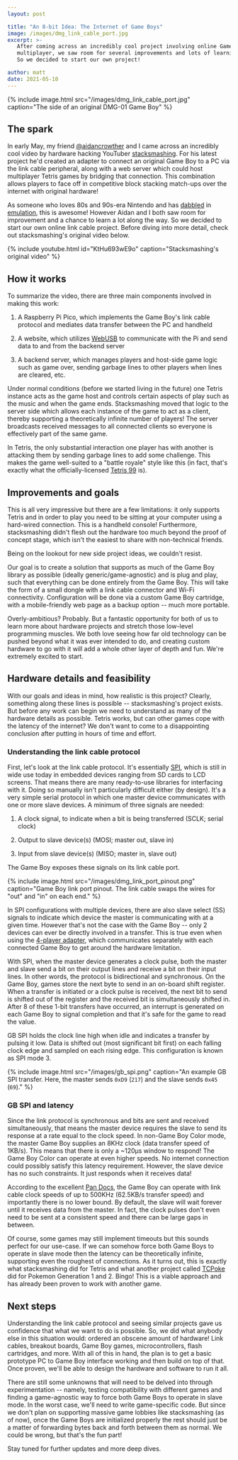 ```yaml
---
layout: post

title: "An 8-bit Idea: The Internet of Game Boys"
image: /images/dmg_link_cable_port.jpg
excerpt: >-
   After coming across an incredibly cool project involving online Game Boy
   multiplayer, we saw room for several improvements and lots of learning.
   So we decided to start our own project!

author: matt
date: 2021-05-10
---
```


{%
   include image.html
   src="/images/dmg_link_cable_port.jpg"
   caption="The side of an original DMG-01 Game Boy"
%}

## The spark

In early May, my friend [@aidancrowther](https://github.com/aidancrowther)
and I came across an incredibly cool video by hardware hacking YouTuber
[stacksmashing](https://www.youtube.com/c/stacksmashing). For his latest project
he'd created an adapter to connect an original Game Boy to a PC via the link cable
peripheral, along with a web server which could host multiplayer Tetris games by
bridging that connection. This combination allows players to face off in
competitive block stacking match-ups over the internet with original hardware!

As someone who loves 80s and 90s-era Nintendo and has
[dabbled](https://github.com/mwpenny/GameDroid) in
[emulation](https://github.com/mwpenny/pureNES), this is awesome!
However Aidan and I both saw room for improvement and a chance to learn a lot
along the way. So we decided to start our own online link cable project.
Before diving into more detail, check out stacksmashing's original video below.

{% include youtube.html id="KtHu693wE9o" caption="Stacksmashing's original video" %}

## How it works

To summarize the video, there are three main components involved in making this work:

1. A Raspberry Pi Pico, which implements the Game Boy's link cable protocol and mediates
   data transfer between the PC and handheld

2. A website, which utilizes [WebUSB](https://developer.mozilla.org/en-US/docs/Web/API/WebUSB_API)
   to communicate with the Pi and send data to and from the backend server

3. A backend server, which manages players and host-side game logic such as game over,
   sending garbage lines to other players when lines are cleared, etc.

Under normal conditions (before we started living in the future) one Tetris
instance acts as the game host and controls certain aspects of play such as the
music and when the game ends. Stacksmashing moved that logic to the server side
which allows each instance of the game to act as a client, thereby supporting a
theoretically infinite number of players! The server broadcasts received messages
to all connected clients so everyone is effectively part of the same game.

In Tetris, the only substantial interaction one player has with another is
attacking them by sending garbage lines to add some challenge. This makes the
game well-suited to a "battle royale" style like this (in fact, that's exactly
what the officially-licensed
[Tetris 99](https://en.wikipedia.org/wiki/Tetris_99) is).

## Improvements and goals

This is all very impressive but there are a few limitations: it only supports
Tetris and in order to play you need to be sitting at your computer using a
hard-wired connection. This is a handheld console! Furthermore, stacksmashing
didn't flesh out the hardware too much beyond the proof of concept stage, which
isn't the easiest to share with non-technical friends.

Being on the lookout for new side project ideas, we couldn't resist.

Our goal is to create a solution that supports as much of the Game Boy library
as possible (ideally generic/game-agnostic) and is plug and play, such that
everything can be done entirely from the Game Boy. This will take the form of
a small dongle with a link cable connector and Wi-Fi connectivity. Configuration
will be done via a custom Game Boy cartridge, with a mobile-friendly web page as
a backup option -- much more portable.

Overly-ambitious? Probably. But a fantastic opportunity for both of us to learn
more about hardware projects and stretch those low-level programming muscles. We
both love seeing how far old technology can be pushed beyond what it was ever
intended to do, and creating custom hardware to go with it will add a whole other
layer of depth and fun. We're extremely excited to start.

## Hardware details and feasibility

With our goals and ideas in mind, how realistic is this project? Clearly,
something along these lines is possible -- stacksmashing's project exists. But
before any work can begin we need to understand as many of the hardware details
as possible. Tetris works, but can other games cope with the latency of the
internet? We don't want to come to a disappointing conclusion after putting in
hours of time and effort.

### Understanding the link cable protocol

First, let's look at the link cable protocol. It's essentially
[SPI](https://en.wikipedia.org/wiki/Serial_Peripheral_Interface), which is still
in wide use today in embedded devices ranging from SD cards to LCD screens. That
means there are many ready-to-use libraries for interfacing with it. Doing so
manually isn't particularly difficult either (by design). It's a very simple
serial protocol in which one master device communicates with one or more slave
devices. A minimum of three signals are needed:

1. A clock signal, to indicate when a bit is being transferred (SCLK; serial clock)

2. Output to slave device(s) (MOSI; master out, slave in)

3. Input from slave device(s) (MISO; master in, slave out)

The Game Boy exposes these signals on its link cable port.

{%
   include image.html
   src="/images/dmg_link_port_pinout.png"
   caption="Game Boy link port pinout. The link cable swaps the wires for &quot;out&quot; and &quot;in&quot; on each end."
%}

In SPI configurations with multiple devices, there are also slave select (SS)
signals to indicate which device the master is communicating with at a given
time. However that's not the case with the Game Boy -- only 2 devices can ever
be directly involved in a transfer. This is true even when using the
[4-player adapter](https://shonumi.github.io/articles/art9.html), which
communicates separately with each connected Game Boy to get around the hardware
limitation.

With SPI, when the master device generates a clock pulse, both the master and
slave send a bit on their output lines and receive a bit on their input lines.
In other words, the protocol is bidirectional and synchronous. On the Game Boy,
games store the next byte to send in an on-board shift register. When a transfer
is initiated or a clock pulse is received, the next bit to send is shifted out
of the register and the received bit is simultaneously shifted in. After 8 of
these 1-bit transfers have occurred, an interrupt is generated on each Game Boy
to signal completion and that it's safe for the game to read the value.

GB SPI holds the clock line high when idle and indicates a transfer by pulsing
it low. Data is shifted out (most significant bit first) on each falling clock
edge and sampled on each rising edge. This configuration is known as SPI mode 3.

{%
   include image.html
   src="/images/gb_spi.png"
   caption="An example GB SPI transfer. Here, the master sends `0xD9` (`217`) and the slave sends `0x45` (`69`)."
%}

### GB SPI and latency

Since the link protocol is synchronous and bits are sent and received
simultaneously, that means the master device requires the slave to send its
response at a rate equal to the clock speed. In non-Game Boy Color mode, the
master Game Boy supplies an 8KHz clock (data transfer speed of 1KB/s). This
means that there is only a ~120&mu;s window to respond! The Game Boy Color can
operate at even higher speeds. No internet connection could possibly satisfy
this latency requirement. However, the slave device has no such constraints.
It just responds when it receives data!

According to the excellent
[Pan Docs](https://gbdev.io/pandocs/Serial_Data_Transfer_(Link_Cable).html#external-clock),
the Game Boy can operate with link cable clock speeds of up to 500KHz (62.5KB/s
transfer speed) and importantly there is no lower bound. By default, the slave
will wait forever until it receives data from the master. In fact, the clock
pulses don't even need to be sent at a consistent speed and there can be large
gaps in between.

Of course, some games may still implement timeouts but this sounds perfect for
our use-case. If we can somehow force both Game Boys to operate in slave mode
then the latency can be theoretically infinite, supporting even the roughest of
connections. As it turns out, this is exactly what stacksmashing did for Tetris
and what another project called [TCPoke](http://pepijndevos.nl/TCPoke/)
did for Pokemon Generation 1 and 2. Bingo! This is a viable approach and has
already been proven to work with another game.

## Next steps

Understanding the link cable protocol and seeing similar projects gave us
confidence that what we want to do is possible. So, we did what anybody else
in this situation would: ordered an obscene amount of hardware! Link cables,
breakout boards, Game Boy games, microcontrollers, flash cartridges, and more.
With all of this in hand, the plan is to get a basic prototype PC to Game Boy
interface working and then build on top of that. Once proven, we'll be able
to design the hardware and software to run it all.

There are still some unknowns that will need to be delved into through
experimentation -- namely, testing compatibility with different games and
finding a game-agnostic way to force both Game Boys to operate in slave mode.
In the worst case, we'll need to write game-specific code. But since we don't
plan on supporting massive game lobbies like stacksmashing (as of now), once
the Game Boys are initialized properly the rest should just be a matter of
forwarding bytes back and forth between them as normal. We could be wrong, but
that's the fun part!

Stay tuned for further updates and more deep dives.
